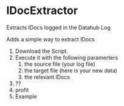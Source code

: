 # IDocExtractor
Extracts IDocs logged in the Datahub Log

Adds a simple way to extract IDocs
1. Download the Script.
1. Execute it with the following paramerters
    1. the source file (your log file)
    1. the target file (here is your new data)
    1. the relevant IDocs
1. ??
1. profit
1. Example

```python3 IDocExtractor.py datahub.log data.idoc DEBMAS MATMAS
